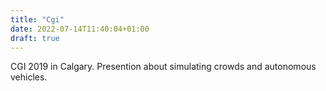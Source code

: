 ```yaml
---
title: "Cgi"
date: 2022-07-14T11:40:04+01:00
draft: true
---
```


CGI 2019 in Calgary. Presention about simulating crowds and autonomous vehicles.